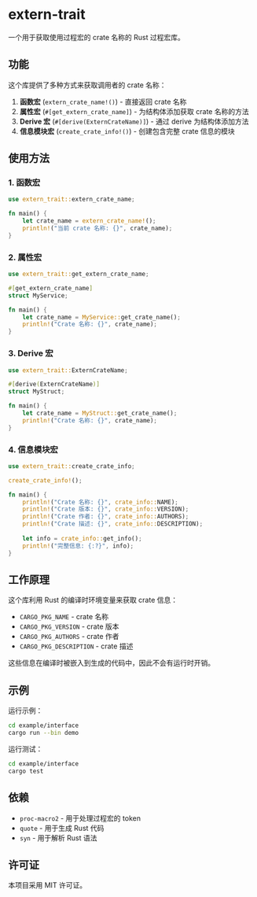 # extern-trait

一个用于获取使用过程宏的 crate 名称的 Rust 过程宏库。

## 功能

这个库提供了多种方式来获取调用者的 crate 名称：

1. **函数宏** (`extern_crate_name!()`) - 直接返回 crate 名称
2. **属性宏** (`#[get_extern_crate_name]`) - 为结构体添加获取 crate 名称的方法
3. **Derive 宏** (`#[derive(ExternCrateName)]`) - 通过 derive 为结构体添加方法
4. **信息模块宏** (`create_crate_info!()`) - 创建包含完整 crate 信息的模块

## 使用方法

### 1. 函数宏

```rust
use extern_trait::extern_crate_name;

fn main() {
    let crate_name = extern_crate_name!();
    println!("当前 crate 名称: {}", crate_name);
}
```

### 2. 属性宏

```rust
use extern_trait::get_extern_crate_name;

#[get_extern_crate_name]
struct MyService;

fn main() {
    let crate_name = MyService::get_crate_name();
    println!("Crate 名称: {}", crate_name);
}
```

### 3. Derive 宏

```rust
use extern_trait::ExternCrateName;

#[derive(ExternCrateName)]
struct MyStruct;

fn main() {
    let crate_name = MyStruct::get_crate_name();
    println!("Crate 名称: {}", crate_name);
}
```

### 4. 信息模块宏

```rust
use extern_trait::create_crate_info;

create_crate_info!();

fn main() {
    println!("Crate 名称: {}", crate_info::NAME);
    println!("Crate 版本: {}", crate_info::VERSION);
    println!("Crate 作者: {}", crate_info::AUTHORS);
    println!("Crate 描述: {}", crate_info::DESCRIPTION);
    
    let info = crate_info::get_info();
    println!("完整信息: {:?}", info);
}
```

## 工作原理

这个库利用 Rust 的编译时环境变量来获取 crate 信息：

- `CARGO_PKG_NAME` - crate 名称
- `CARGO_PKG_VERSION` - crate 版本
- `CARGO_PKG_AUTHORS` - crate 作者
- `CARGO_PKG_DESCRIPTION` - crate 描述

这些信息在编译时被嵌入到生成的代码中，因此不会有运行时开销。

## 示例

运行示例：

```bash
cd example/interface
cargo run --bin demo
```

运行测试：

```bash
cd example/interface
cargo test
```

## 依赖

- `proc-macro2` - 用于处理过程宏的 token
- `quote` - 用于生成 Rust 代码
- `syn` - 用于解析 Rust 语法

## 许可证

本项目采用 MIT 许可证。
